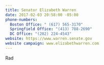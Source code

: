 ```yaml
---
title: Senator Elizabeth Warren
date: 2017-02-03 20:58:00 -05:00
phone-numbers:
  Boston Office: " (617) 565-3170"
  Springfield Office: "(413) 788-2690"
  DC Office: "(202) 224-4543"
website: https://www.warren.senate.gov
website campaign: www.elizabethwarren.com
---
```


Rad
